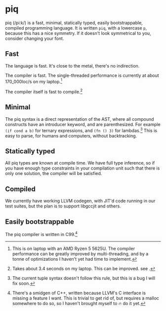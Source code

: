 # piq

piq (/piːk/) is a fast, minimal, statically typed, easily bootstrappable,
compiled programming language. It is written `piq`, with a lowercase `p`,
because this has a nice symmetry. If it doesn't look symmetrical to you,
consider changing your font.

## Fast

The language is fast. It's close to the metal, there's no indirection.

The compiler is fast. The single-threaded performance is currently at about
170_000loc/s on my laptop.[^1]

The compiler itself is fast to compile.[^2]

## Minimal

The piq syntax is a direct representation of the AST, where all compound
constructs have an introducer keyword, and are parenthesized. For example `(if
cond a b)` for ternary expressions, and `(fn () 3)` for lambdas.[^3] This is
easy to parse, for humans and computers, without backtracking.

## Statically typed

All piq types are known at compile time. We have full type inference, so if you
have enough type constraints in your compilation unit such that there is only
one solution, the compiler will be satisfied.

## Compiled

We currently have working LLVM codegen, with JIT'd code running in our test suites,
but the plan is to support libgccjit and others.

## Easily bootstrappable

The piq compiler is written in C99.[^4]

[^1]: This is on laptop with an AMD Ryzen 5 5625U. The compiler performance can
be greatly improved by multi-threading, and by a tonne of optimizations I haven't
yet had time to implement.

[^2]: Takes about 3.4 seconds on my laptop. This can be improved. see [^4].

[^3]: The current tuple syntax doesn't follow this rule, but this is a bug I
will fix soon.

[^4]: There's a smidgen of C++, written because LLVM's C interface is missing a
feature I want. This is trivial to get rid of, but requires a malloc somewhere
to do so, so I haven't brought myself to :fire: do it yet.

